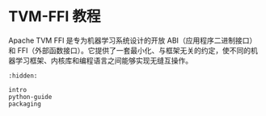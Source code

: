 # TVM-FFI 教程

Apache TVM FFI 是专为机器学习系统设计的开放 ABI（应用程序二进制接口）和 FFI（外部函数接口）。它提供了一套最小化、与框架无关的约定，使不同的机器学习框架、内核库和编程语言之间能够实现无缝互操作。

```{toctree}
:hidden:

intro
python-guide
packaging
```
